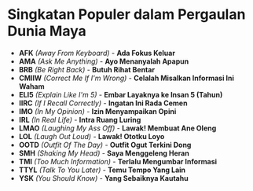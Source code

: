 # Singkatan Populer dalam Pergaulan Dunia Maya

* **AFK** *(Away From Keyboard)* - **Ada Fokus Keluar**
* **AMA** *(Ask Me Anything)* - **Ayo Menanyalah Apapun**
* **BRB** *(Be Right Back)* - **Butuh Rihat Bentar**
* **CMIIW** *(Correct Me If I'm Wrong)* - **Celalah Misalkan Informasi Ini Waham**
* **ELI5** *(Explain Like I'm 5)* - **Embar Layaknya ke Insan 5 (Tahun)**
* **IIRC** *(If I Recall Correctly)* - **Ingatan Ini Rada Cemen**
* **IMO** *(In My Opinion)* - **Izin Menyampaikan Opini**
* **IRL** *(In Real Life)* - **Intra Ruang Luring**
* **LMAO** *(Laughing My Ass Off)* - **Lawak! Membuat Ane Oleng**
* **LOL** *(Laugh Out Loud)* - **Lawak! Ototku Loyo**
* **OOTD** *(Outfit Of The Day)* - **Outfit Ogut Terkini Dong**
* **SMH** *(Shaking My Head)* - **Saya Menggeleng Heran**
* **TMI** *(Too Much Information)* - **Terlalu Mengumbar Informasi**
* **TTYL** *(Talk To You Later)* - **Temu Tempo Yang Lain**
* **YSK** *(You Should Know)* - **Yang Sebaiknya Kautahu**
